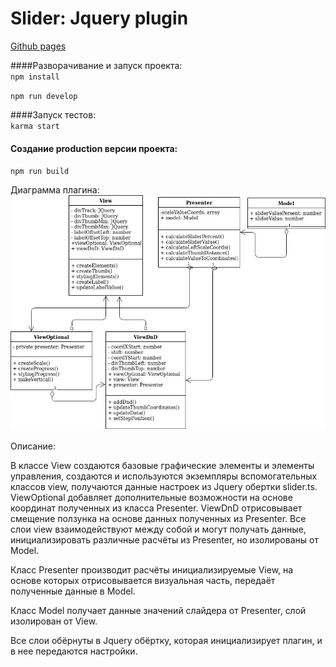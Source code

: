 # Slider: Jquery plugin

[Github pages](https://dindeni.github.io/slider)

####Разворачивание и запуск проекта:<br>
`npm install`

`npm run develop`

####Запуск тестов:<br>
`karma start`

#### Создание production версии проекта:
`npm run build`

Диаграмма плагина:
![link](./uml.jpg)

Описание:  

В классе View создаются базовые графические элементы и элементы управления,
   создаются и используются экземпляры вспомогательных классов view, получаются данные
    настроек из Jquery обертки slider.ts. ViewOptional добавляет дополнительные
     возможности на основе координат полученных из класса Presenter. ViewDnD
      отрисовывает смещение ползунка на основе данных полученных из Presenter. 
      Все слои view взаимодействуют между собой и могут получать данные,
       инициализировать различные расчёты из Presenter, но изолированы от Model.  

Класс Presenter производит расчёты инициализируемые View, на основе которых
 отрисовывается визуальная часть, передаёт полученные данные в Model.  

Класс Model получает данные значений слайдера от Presenter, слой изолирован от View.

Все слои обёрнуты в Jquery обёртку, которая инициализирует плагин, и в нее передаются настройки. 
